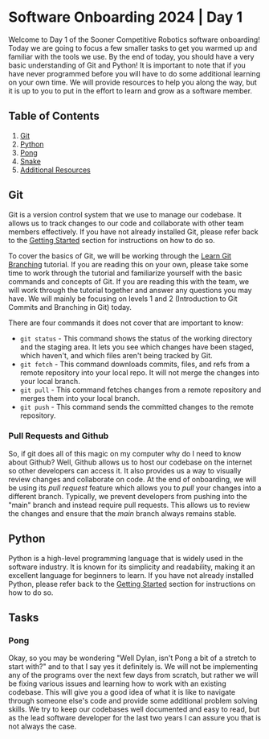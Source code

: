 # Software Onboarding 2024 | Day 1

Welcome to Day 1 of the Sooner Competitive Robotics software onboarding! Today we are going to focus a few smaller tasks to get you warmed up and familiar with the tools we use. By the end of today, you should have a very basic understanding of Git and Python! It is important to note that if you have never programmed before you will have to do some additional learning on your own time. We will provide resources to help you along the way, but it is up to you to put in the effort to learn and grow as a software member.

## Table of Contents

1. [Git](#git)
2. [Python](#python)
3. [Pong](#pong)
4. [Snake](#snake)
5. [Additional Resources](#additional-resources)

## Git

Git is a version control system that we use to manage our codebase. It allows us to track changes to our code and collaborate with other team members effectively. If you have not already installed Git, please refer back to the [Getting Started](/README.md) section for instructions on how to do so.

To cover the basics of Git, we will be working through the [Learn Git Branching](https://learngitbranching.js.org/) tutorial. If you are reading this on your own, please take some time to work through the tutorial and familiarize yourself with the basic commands and concepts of Git. If you are reading this with the team, we will work through the tutorial together and answer any questions you may have. We will mainly be focusing on levels 1 and 2 (Introduction to Git Commits and Branching in Git) today.

There are four commands it does not cover that are important to know:
- `git status` - This command shows the status of the working directory and the staging area. It lets you see which changes have been staged, which haven't, and which files aren't being tracked by Git.
- `git fetch` - This command downloads commits, files, and refs from a remote repository into your local repo. It will not merge the changes into your local branch.
- `git pull` - This command fetches changes from a remote repository and merges them into your local branch.
- `git push` - This command sends the committed changes to the remote repository.

### Pull Requests and Github

So, if git does all of this magic on my computer why do I need to know about Github? Well, Github allows us to host our codebase on the internet so other developers can access it. It also provides us a way to visually review changes and collaborate on code. At the end of onboarding, we will be using its *pull request* feature which allows you to *pull* your changes into a different branch. Typically, we prevent developers from pushing into the "main" branch and instead require pull requests. This allows us to review the changes and ensure that the *main* branch always remains stable.

## Python

Python is a high-level programming language that is widely used in the software industry. It is known for its simplicity and readability, making it an excellent language for beginners to learn. If you have not already installed Python, please refer back to the [Getting Started](/README.md) section for instructions on how to do so.

## Tasks

### Pong

Okay, so you may be wondering "Well Dylan, isn't Pong a bit of a stretch to start with?" and to that I say yes it definitely is. We will not be implementing any of the programs over the next few days from scratch, but rather we will be fixing various issues and learning how to work with an existing codebase. This will give you a good idea of what it is like to navigate through someone else's code and provide some additional problem solving skills. We try to keep our codebases well documented and easy to read, but as the lead software developer for the last two years I can assure you that is not always the case.
<!-- TODO: INSERT PICTURE OF REALLY BAD CODE HERE -->